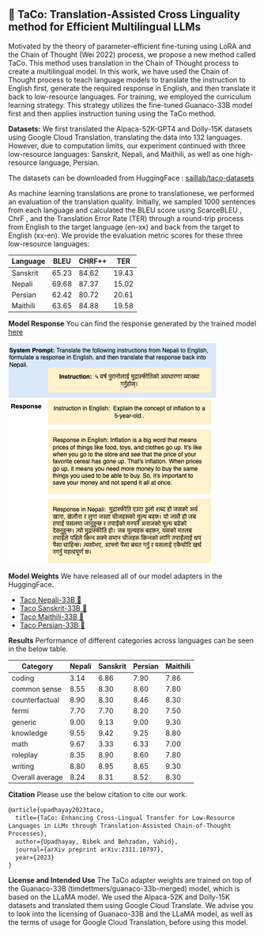 ## 🌮 TaCo: Translation-Assisted Cross Linguality method for Efficient Multilingual LLMs

Motivated by the theory of parameter-efficient fine-tuning using LoRA and the Chain of Thought (Wei 2022) process, we propose a new method called TaCo. This method uses translation in the Chain of Thought process to create a multilingual model. In this work, we have used the Chain of Thought process to teach language models to translate the instruction to English first, generate the required response in English, and then translate it back to low-resource languages. For training, we employed the curriculum learning strategy. This strategy utilizes the fine-tuned Guanaco-33B model first and then applies instruction tuning using the TaCo method.

**Datasets:** 
We first translated the Alpaca-52K-GPT4 and Dolly-15K datasets using Google Cloud Translation, translating the data into  132 languages. However, due to computation limits, our experiment continued with three low-resource languages: Sanskrit, Nepali, and Maithili, as well as one high-resource language, Persian.

The datasets can be downloaded from HuggingFace : [saillab/taco-datasets ](https://huggingface.co/datasets/saillab/taco-datasets)

 As machine learning translations are prone to translationese, we performed an evaluation of the translation quality. Initially, we sampled 1000 sentences from each language and calculated the BLEU score using ScarceBLEU , ChrF  , and the Translation Error Rate (TER)  through a round-trip process from English to the target language (en-xx) and back from the target to English (xx-en). We provide the evaluation metric scores for these three low-resource languages:

| Language | BLEU | CHRF++ | TER |
| --- | --- | --- | --- |
| Sanskrit | 65.23 | 84.62 | 19.43 |
| Nepali | 69.68 | 87.37 | 15.02 |
| Persian | 62.42 | 80.72 | 20.61 |
| Maithili | 63.65 | 84.88 | 19.58 |

**Model Response**
You can find the response generated by the trained model [here](https://github.com/UNHSAILLab/TaCo/tree/main/model_generated_response)

![TaCo Model Response Example](./images/model_response_example.png)

**Model Weights**
We have released all of our model adapters in the HuggingFace. 
* [Taco Nepali-33B 🌮](https://huggingface.co/saillab/taco-nepali-33b)
* [Taco Sanskrit-33B 🌮](https://huggingface.co/saillab/taco-sanskrit-33b)
* [Taco Maithili-33B 🌮](https://huggingface.co/saillab/taco-maithili-33b)
* [Taco Persian-33B 🌮](https://huggingface.co/saillab/taco-persian-33b)

**Results**
Performance of different categories across languages can be seen in the below table. 

| Category | Nepali | Sanskrit | Persian | Maithili |
| --- | --- | --- | --- | --- |
| coding | 3.14 | 6.86 | 7.90 | 7.86 |
| common sense | 8.55 | 8.30 | 8.60 | 7.80 |
| counterfactual | 8.90 | 8.30 | 8.46 | 8.30 |
| fermi | 7.70 | 7.70 | 8.20 | 7.50 |
| generic | 9.00 | 9.13 | 9.00 | 9.30 |
| knowledge | 9.55 | 9.42 | 9.25 | 8.80 |
| math | 9.67 | 3.33 | 6.33 | 7.00 |
| roleplay | 8.35 | 8.90 | 8.60 | 7.80 |
| writing | 8.80 | 8.95 | 8.65 | 9.30 |
| Overall average | 8.24 | 8.31 | 8.52 | 8.30 |

**Citation**
Please use the below citation to cite our work.
```
@article{upadhayay2023taco,
  title={TaCo: Enhancing Cross-Lingual Transfer for Low-Resource Languages in LLMs through Translation-Assisted Chain-of-Thought Processes},
  author={Upadhayay, Bibek and Behzadan, Vahid},
  journal={arXiv preprint arXiv:2311.10797},
  year={2023}
}
```
**License and Intended Use**
The TaCo adapter weights are trained on top of the Guanaco-33B (timdettmers/guanaco-33b-merged) model, which is based on the LLaMA model. We used the Alpaca-52K and Dolly-15K datasets and translated them using Google Cloud Translate. We advise you to look into the licensing of Guanaco-33B and the LLaMA model, as well as the terms of usage for Google Cloud Translation, before using this model.
